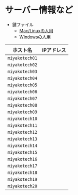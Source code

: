 # サーバー情報など

- 鍵ファイル
  - [Mac/Linuxの人用](./miyakotech15)
  - [Windowsの人用](./miyakotech15.ppk)

| ホスト名     | IPアドレス |
| ----         | ----       |
| `miyakotech01` |            |
| `miyakotech02` |            |
| `miyakotech03` |            |
| `miyakotech04` |            |
| `miyakotech05` |            |
| `miyakotech06` |            |
| `miyakotech07` |            |
| `miyakotech08` |            |
| `miyakotech09` |            |
| `miyakotech10` |            |
| `miyakotech11` |            |
| `miyakotech12` |            |
| `miyakotech13` |            |
| `miyakotech14` |            |
| `miyakotech15` |            |
| `miyakotech16` |            |
| `miyakotech17` |            |
| `miyakotech18` |            |
| `miyakotech19` |            |
| `miyakotech20` |            |
